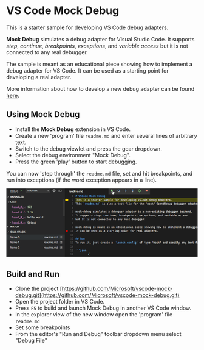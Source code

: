 # VS Code Mock Debug

This is a starter sample for developing VS Code debug adapters.

**Mock Debug** simulates a debug adapter for Visual Studio Code. It supports
_step_, _continue_, _breakpoints_, _exceptions_, and _variable access_ but it is
not connected to any real debugger.

The sample is meant as an educational piece showing how to implement a debug
adapter for VS Code. It can be used as a starting point for developing a real
adapter.

More information about how to develop a new debug adapter can be found
[here](https://code.visualstudio.com/docs/extensions/example-debuggers).

## Using Mock Debug

-   Install the **Mock Debug** extension in VS Code.
-   Create a new 'program' file `readme.md` and enter several lines of arbitrary
    text.
-   Switch to the debug viewlet and press the gear dropdown.
-   Select the debug environment "Mock Debug".
-   Press the green 'play' button to start debugging.

You can now 'step through' the `readme.md` file, set and hit breakpoints, and
run into exceptions (if the word exception appears in a line).

![Mock Debug](images/mock-debug.gif)

## Build and Run

-   Clone the project
    [https://github.com/Microsoft/vscode-mock-debug.git](https://github.com/Microsoft/vscode-mock-debug.git)
-   Open the project folder in VS Code.
-   Press `F5` to build and launch Mock Debug in another VS Code window.
-   In the explorer view of the new window open the 'program' file `readme.md`
-   Set some breakpoints
-   From the editor's "Run and Debug" toolbar dropdown menu select "Debug File"
